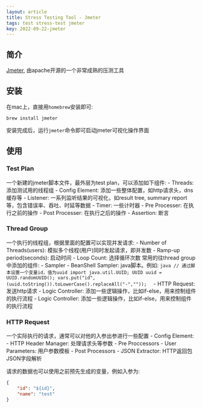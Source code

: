 ```yaml
---
layout: article
title: Stress Testing Tool - Jmeter
tags: test stress-test jmeter
key: 2022-09-22-jmeter
---
```


## 简介
[Jmeter](https://github.com/apache/jmeter), 由apache开源的一个非常成熟的压测工具

## 安装
在mac上，直接用`homebrew`安装即可:
```shell
brew install jmeter
```

安装完成后，运行`jmeter`命令即可启动jmeter可视化操作界面

## 使用
### Test Plan
一个新建的jmeter脚本文件，最外层为test plan，可以添加如下组件:
    - Threads: 添加测试用的线程组
    - Config Element: 添加一些整体配置，如http请求头，dns缓存等
    - Listener: 一系列监听结果的可视化，如result tree, summary report等，包含错误率、吞吐、时延等数据
    - Timer: 一些计时器
    - Pre Processer: 在执行之前的操作
    - Post Processer: 在执行之后的操作
    - Assertion: 断言

### Thread Group
一个执行的线程组，根据里面的配置可以实现并发请求:
    - Number of Threads(users): 模拟多个线程(用户)同时发起请求，即并发数
    - Ramp-up period(seconds): 启动时间
    - Loop Count: 选择循环次数
常用的往thread group中添加的组件:
    - Sampler
        - BeanShell Sampler: java脚本。例如:
        ```java
        // 通过脚本设置一个变量id，值为uuid
        import java.util.UUID;
        UUID uuid = UUID.randomUUID();
        vars.put("id",(uuid.toString()).toLowerCase().replaceAll("-","")); 
        ```
        - HTTP Request: 发送http请求 
    - Logic Controller: 添加一些逻辑操作，比如if-else，用来控制组件的执行流程
    - Logic Controller: 添加一些逻辑操作，比如if-else，用来控制组件的执行流程

### HTTP Request
一个实际执行的请求，通常可以对他的入参出参进行一些配置
    - Config Element:
        - HTTP Header Manager: 处理请求头等参数
    - Pre Proccessors
        - User Parameters: 用户参数模板
    - Post Processors
        - JSON Extractor: HTTP返回包JSON字段解析

请求的数据也可以使用之前预先生成的变量，例如入参为:
```json
{
    "id": "${id}",
    "name": "test"
}
```
